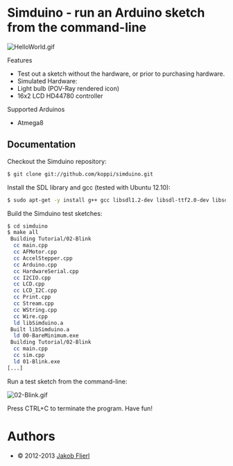 # Simduino - run an Arduino sketch from the command-line

![HelloWorld.gif](https://github.com/koppi/simduino/wiki/HelloWorld.gif)

Features

* Test out a sketch without the hardware, or prior to purchasing hardware.
* Simulated Hardware:
 * Light bulb (POV-Ray rendered icon)
 * 16x2 LCD HD44780 controller

Supported Arduinos

* Atmega8

## Documentation

Checkout the Simduino repository:

```bash
$ git clone git://github.com/koppi/simduino.git
```

Install the SDL library and gcc (tested with Ubuntu 12.10):

```bash
$ sudo apt-get -y install g++ gcc libsdl1.2-dev libsdl-ttf2.0-dev libsdl-image1.2-dev libsdl-gfx1.2-dev
```

Build the Simduino test sketches:

```bash
$ cd simduino
$ make all
 Building Tutorial/02-Blink
  cc main.cpp
  cc AFMotor.cpp
  cc AccelStepper.cpp
  cc Arduino.cpp
  cc HardwareSerial.cpp
  cc I2CIO.cpp
  cc LCD.cpp
  cc LCD_I2C.cpp
  cc Print.cpp
  cc Stream.cpp
  cc WString.cpp
  cc Wire.cpp
  ld libSimduino.a
 Built libSimduino.a
  ld 00-BareMinimum.exe
 Building Tutorial/02-Blink
  cc main.cpp
  cc sim.cpp
  ld 01-Blink.exe
[...]
```

Run a test sketch from the command-line:

![02-Blink.gif](https://github.com/koppi/simduino/wiki/02-Blink.gif)

Press CTRL+C to terminate the program. Have fun!

# Authors

* © 2012-2013 [Jakob Flierl](https://github.com/koppi)
